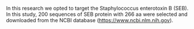 In this research we opted to target the Staphylococcus enterotoxin B (SEB). In this study, 200 sequences of SEB protein with 266 aa were selected and downloaded from the NCBI database (https://www.ncbi.nlm.nih.gov). 
